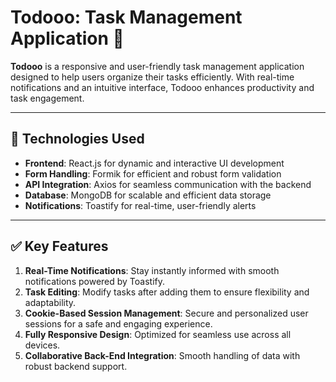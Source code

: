 # Todooo: Task Management Application 🚀

**Todooo** is a responsive and user-friendly task management application designed to help users organize their tasks efficiently. With real-time notifications and an intuitive interface, Todooo enhances productivity and task engagement.

---

## 🔧 Technologies Used

- **Frontend**: React.js for dynamic and interactive UI development
- **Form Handling**: Formik for efficient and robust form validation
- **API Integration**: Axios for seamless communication with the backend
- **Database**: MongoDB for scalable and efficient data storage
- **Notifications**: Toastify for real-time, user-friendly alerts

---

## ✅ Key Features

1. **Real-Time Notifications**: Stay instantly informed with smooth notifications powered by Toastify.
2. **Task Editing**: Modify tasks after adding them to ensure flexibility and adaptability.
3. **Cookie-Based Session Management**: Secure and personalized user sessions for a safe and engaging experience.
4. **Fully Responsive Design**: Optimized for seamless use across all devices.
5. **Collaborative Back-End Integration**: Smooth handling of data with robust backend support.


